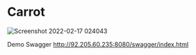 # Carrot
![Screenshot 2022-02-17 024043](https://user-images.githubusercontent.com/12477345/154381998-582e2089-503d-4b41-a124-5e4b629c9ceb.png)

Demo Swagger http://92.205.60.235:8080/swagger/index.html

